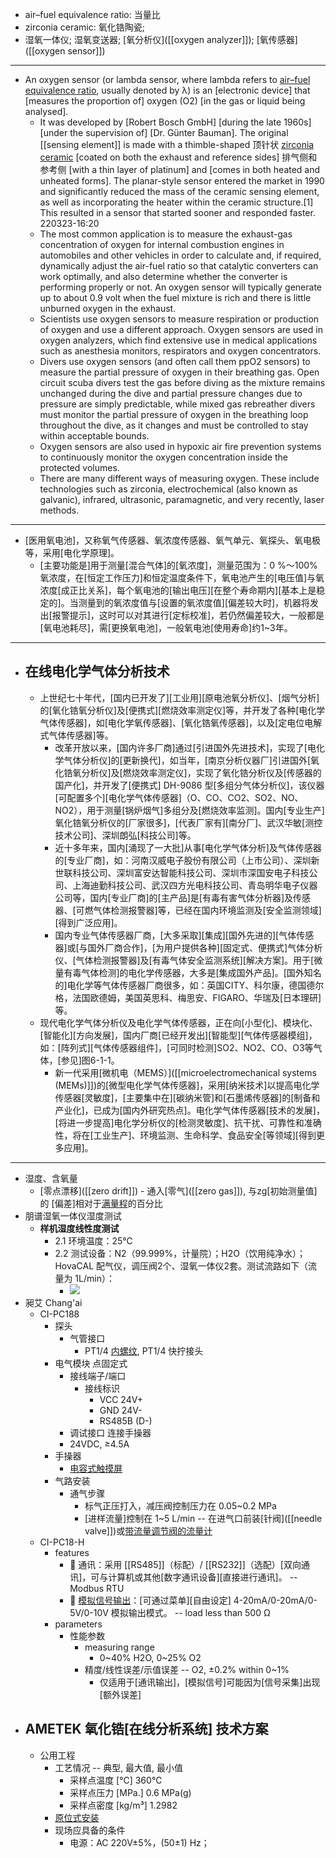 - air–fuel equivalence ratio: 当量比 
- zirconia ceramic: 氧化锆陶瓷;
- 湿氧一体仪; 湿氧变送器; [氧分析仪]([[oxygen analyzer]]); [氧传感器]([[oxygen sensor]]) 
- ---
- An oxygen sensor (or lambda sensor, where lambda refers to [air–fuel equivalence ratio](((W3XLL488j))), usually denoted by λ) is an [electronic device] that [measures the proportion of] oxygen (O2) [in the gas or liquid being analysed].
    - It was developed by [Robert Bosch GmbH] [during the late 1960s] [under the supervision of] [Dr. Günter Bauman]. The original [[sensing element]] is made with a thimble-shaped 顶针状 [zirconia ceramic](((b_LXMLNGQ))) [coated on both the exhaust and reference sides] 排气侧和参考侧 [with a thin layer of platinum] and [comes in both heated and unheated forms]. The planar-style sensor entered the market in 1990 and significantly reduced the mass of the ceramic sensing element, as well as incorporating the heater within the ceramic structure.[1] This resulted in a sensor that started sooner and responded faster.
220323-16:20
    - The most common application is to measure the exhaust-gas concentration of oxygen for internal combustion engines in automobiles and other vehicles in order to calculate and, if required, dynamically adjust the air-fuel ratio so that catalytic converters can work optimally, and also determine whether the converter is performing properly or not. An oxygen sensor will typically generate up to about 0.9 volt when the fuel mixture is rich and there is little unburned oxygen in the exhaust.
    - Scientists use oxygen sensors to measure respiration or production of oxygen and use a different approach. Oxygen sensors are used in oxygen analyzers, which find extensive use in medical applications such as anesthesia monitors, respirators and oxygen concentrators.
    - Divers use oxygen sensors (and often call them ppO2 sensors) to measure the partial pressure of oxygen in their breathing gas. Open circuit scuba divers test the gas before diving as the mixture remains unchanged during the dive and partial pressure changes due to pressure are simply predictable, while mixed gas rebreather divers must monitor the partial pressure of oxygen in the breathing loop throughout the dive, as it changes and must be controlled to stay within acceptable bounds.
    - Oxygen sensors are also used in hypoxic air fire prevention systems to continuously monitor the oxygen concentration inside the protected volumes.
    - There are many different ways of measuring oxygen. These include technologies such as zirconia, electrochemical (also known as galvanic), infrared, ultrasonic, paramagnetic, and very recently, laser methods.
- ---
- [医用氧电池]，又称氧气传感器、氧浓度传感器、氧气单元、氧探头、氧电极等，采用[电化学原理]。
    - [主要功能是]用于测量[混合气体]的[氧浓度]，测量范围为：0 %～100% 氧浓度，在[恒定工作压力]和恒定温度条件下，氧电池产生的[电压值]与氧浓度[成正比关系]，每个氧电池的[输出电压][在整个寿命期内][基本上是稳定的]。当测量到的氧浓度值与[设置的氧浓度值][偏差较大时]，机器将发出[报警提示]，这时可以对其进行[定标校准]，若仍然偏差较大，一般都是[氧电池耗尽]，需[更换氧电池]，一般氧电池[使用寿命]约1~3年。
- ---
- ## **在线电化学气体分析技术**
    - 上世纪七十年代，[国内已开发了][工业用][原电池氧分析仪]、[烟气分析]的[氧化锆氧分析仪]及[便携式][燃烧效率测定仪]等，并开发了各种[电化学气体传感器]，如[电化学氧传感器]、[氧化锆氧传感器]，以及[定电位电解式气体传感器]等。
        - 改革开放以来，[国内许多厂商]通过[引进国外先进技术]，实现了[电化学气体分析仪]的[更新换代]，如当年，[南京分析仪器厂]引进国外[氧化锆氧分析仪]及[燃烧效率测定仪]，实现了氧化锆分析仪及[传感器的国产化]，并开发了[便携式] DH-9086 型[多组分气体分析仪]，该仪器[可配置多个][电化学气体传感器]（O、CO、CO2、SO2、NO、NO2），用于测量[锅炉烟气]多组分及[燃烧效率监测]。国内[专业生产]氧化锆氧分析仪的[厂家很多]，[代表厂家有][南分厂]、武汉华敏[测控技术公司]、深圳朗弘[科技公司]等。
        - 近十多年来，国内[涌现了一大批]从事[电化学气体分析]及气体传感器的[专业厂商]，如：河南汉威电子股份有限公司（上市公司）、深圳新世联科技公司、深圳富安达智能科技公司、深圳市深国安电子科技公司、上海迪勤科技公司、武汉四方光电科技公司、青岛明华电子仪器公司等，国内[专业厂商]的[主产品]是[有毒有害气体分析器]及传感器、[可燃气体检测报警器]等，已经在国内环境监测及[安全监测领域][得到广泛应用]。
        - 国内专业气体传感器厂商，[大多采取][集成][国外先进的][气体传感器]或[与国外厂商合作]，[为用户提供各种][固定式、便携式]气体分析仪、[气体检测报警器]及[有毒气体安全监测系统][解决方案]。用于[微量有毒气体检测]的电化学传感器，大多是[集成国外产品]。[国外知名的]电化学等气体传感器厂商很多，如：英国CITY、科尔康，德国德尔格，法国欧德姆，美国英思科、梅思安、FIGARO、华瑞及[日本理研]等。
    - 现代电化学气体分析仪及电化学气体传感器，正在向[小型化]、模块化、[智能化][方向发展]，国内厂商[已经开发出][智能型][气体传感器模组]，如：[阵列式][气体传感器组件]，[可同时检测]SO2、NO2、CO、O3等气体，[参见]图6-1-1。
        - 新一代采用[微机电（MEMS）]([[microelectromechanical systems (MEMs)]])的[微型电化学气体传感器]，采用[纳米技术]以提高电化学传感器[灵敏度]，[主要集中在][碳纳米管]和[石墨烯传感器]的[制备和产业化]，已成为[国内外研究热点]。电化学气体传感器[技术的发展]，[将进一步提高]电化学分析仪的[检测灵敏度]、抗干扰、可靠性和准确性，将在[工业生产]、环境监测、生命科学、食品安全[等领域][得到更多应用]。
- ---
- 湿度、含氧量
    - [零点漂移]([[zero drift]]) - 通入[零气]([[zero gas]]), 与zg[初始测量值]的 [偏差]相对于[满量程](((gvmEgkJWk)))的百分比
- 朋谱湿氧一体仪湿度测试
    - ****样机湿度线性度测试****
        - 2.1 环境温度：25℃
        - 2.2 测试设备：N2（99.999%，计量院）；H2O（饮用纯净水）；HovaCAL 配气仪，调压阀2个、湿氧一体仪2套。测试流路如下（流量为 1L/min）：
            - ![](https://firebasestorage.googleapis.com/v0/b/firescript-577a2.appspot.com/o/imgs%2Fapp%2FXELiu-NovaKG%2Fp6GB4MwVdV.png?alt=media&token=bf37408c-880b-4676-9d0e-38bdca3f0484)
- 昶艾 Chang'ai
    - CI-PC188
        - 探头
            - 气管接口
                - PT1/4 [内螺纹](((Jhup_73EB))), PT1/4 快拧接头
        - 电气模块 点固定式
            - 接线端子/端口
                - 接线标识
                    - VCC 24V+
                    - GND 24V-
                    - RS485B (D-)
            - 调试接口 连接手操器
            - 24VDC, ≥4.5A
        - 手操器
            - [电容式触摸屏](((-dzRNoS5-))) 
        - 气路安装
            - 通气步骤
                - 标气正压打入，减压阀控制压力在 0.05~0.2 MPa
                - [进样流量]控制在 1~5 L/min -- 在进气口前装[针阀]([[needle valve]])或[带流量调节阀的流量计](((eFSIyRjvH)))
    - CI-PC18-H
        - features
            -  通讯：采用 [[RS485]]（标配）/ [[RS232]]（选配）[双向通讯]，可与计算机或其他[数字通讯设备][直接进行通讯]。 -- Modbus RTU
            -  [模拟信号输出](((LvIP2tL-B)))：[可通过菜单][自由设定] 4-20mA/0-20mA/0-5V/0-10V 模拟输出模式。 -- load less than 500 Ω
        - parameters
            - 性能参数
                - measuring range
                    - 0~40% H2O, 0~25% O2
                - 精度/线性误差/示值误差 -- O2, ±0.2% within 0~1%
                    - 仅适用于[通讯输出]，[模拟信号]可能因为[信号采集]出现[额外误差]
- ## AMETEK 氧化锆[在线分析系统] 技术方案
    - 公用工程
        - 工艺情况 -- 典型, 最大值, 最小值
            - 采样点温度 [℃] 360℃
            - 采样点压力 [MPa.] 0.6 MPa(g)
            - 采样点密度 [kg/m³] 1.2982
        - [原位式安装](((MWpg8E22P)))
        - 现场应具备的条件
            - 电源：AC 220V±5%，(50±1) Hz；
